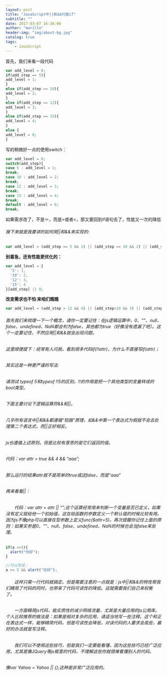 ```yaml
---
layout: post
title: "JavaScript中||和&&代替if"
subtitle: ""
date: 2017-03-07 16:38:00
author: "marillo"
header-img: "img/about-bg.jpg"
catalog: true
tags:
    - JavaScript
---
```




首先，我们来看一段代码

```javascript
var add_level = 0; 
if(add_step == 5){ 
add_level = 1; 
} 
else if(add_step == 10){ 
add_level = 2; 
} 
else if(add_step == 12){ 
add_level = 3; 
} 
else if(add_step == 15){ 
add_level = 4; 
} 
else { 
add_level = 0; 
}
```

写的稍微好一点的使用switch：

```javascript
var add_level = 0; 
switch(add_step){ 
case 5 : add_level = 1; 
break; 
case 10 : add_level = 2; 
break; 
case 12 : add_level = 3; 
break; 
case 15 : add_level = 4; 
break; 
default : add_level = 0; 
break;
```

如果需求改了，不是＝，而是>或者<，那又要回到if语句去了，性能又一次的降低

###### 接下来就是我要讲的如何用||和&&来实现的:

```javascript
var add_level = (add_step == 5 && 1) || (add_step == 10 && 2) || (add_step==12 && 3) || (add_step==15 && 4) || 0; 
```

**别着急，还有性能更优化的：**

```javascript
var add_level = {
  '5': 1,
  '10': 2,
  '12': 3,
  '15': 4
}[add_step] || 0;
```

**改变需求也不怕 来咱们瞧瞧**

```javascript
var add_level = (add_step > 12 && 4) || (add_step>10 && 3) || (add_step>5 && 2) || (add_step>0 && 1) || 0;
```



###### 首先我们来梳理一下一个概念，请你一定要记住：在js逻辑运算中，0、""、null、false、undefined、NaN都会判为false，其他都为true（好像没有遗漏了吧）。这个一定要记住，不然应用||和&&就会出现问题。 

###### 这里顺便提下：经常有人问我，看到很多代码if(!!attr)，为什么不直接写if(attr)； 

###### 其实这是一种更严谨的写法:

###### 请测试 typeof 5和typeof !!5的区别。!!的作用是把一个其他类型的变量转成的bool类型。 　　

###### 下面主要讨论下逻辑运算符&&和||。 

###### 几乎所有语言中||和&&都遵循“短路”原理，如&&中第一个表达式为假就不会去处理第二个表达式，而||正好相反。 

###### js也遵循上述原则。但是比较有意思的是它们返回的值。 

###### 代码：var attr = true && 4 && “aaa”; 

###### 那么运行的结果attr就不是简单的true或这false，而是”aaa” 

###### 再来看看||： 

###### 　　代码：var attr = attr || “”;这个运算经常用来判断一个变量是否已定义，如果没有定义就给他一个初始值，这在给函数的参数定义一个默认值的时候比较有用。因为js不像php可以直接在型参数上定义func($attr=5)。再次提醒你记住上面的原则：如果实参是0、""、null、false、undefined、NaN的时候也会当false来处理。 

```javascript
if(a >=5){
  alert("你好");
} 

//可以写成： 
a >= 5 && alert("你好");

```



###### 　　这样只需一行代码就搞定。但是需要注意的一点就是：js中||和&&的特性帮我们精简了代码的同时，也带来了代码可读性的降低。这就需要我们自己来权衡了。 

###### 　　一方面精简js代码，能实质性的减少网络流量，尤其是大量应用的js公用库。个人比较推荐的做法是：如果是相对复杂的应用，请适当地写一些注释。这个和正在表达式一样，能够精简代码，但是可读性会降低，对读代码的人要求会高些，最好的办法就是写注释。 

###### 　　我们可以不使用这些技巧，但是我们一定要能看懂，因为这些技巧已经广泛应用，尤其是像JQuery等js框里的代码，不理解这些你就很难看懂别人的代码。 

###### 像var Yahoo = Yahoo || {};这种是非常广泛应用的。